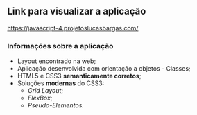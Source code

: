 ## Link para visualizar a aplicação
<https://javascript-4.projetoslucasbargas.com/>

### Informações sobre a aplicação
* Layout encontrado na web; 
* Aplicação desenvolvida com orientação a objetos - Classes;
* HTML5 e CSS3 **semanticamente corretos**;
* Soluções **modernas** do CSS3: 
    * *Grid Layout*;
    * *FlexBox*;
    * *Pseudo-Elementos.*